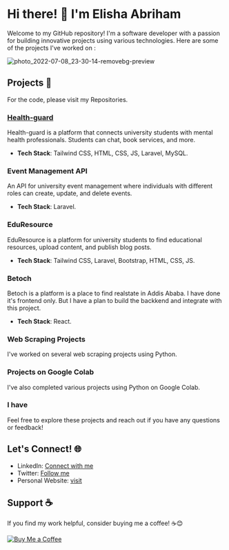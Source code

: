 # Hi there! 👋 I'm Elisha Abriham

Welcome to my GitHub repository! I'm a software developer with a passion for building innovative projects using various technologies. Here are some of the projects I've worked on   :

  ![photo_2022-07-08_23-30-14-removebg-preview](https://github.com/user-attachments/assets/57f4aa08-679c-4b75-8adb-eeca635cbad5)

## Projects 🚀
For the code, please visit my Repositories. 
### [Health-guard](https://healthguard.biruklemma.com/)
Health-guard is a platform that connects university students with mental health professionals. Students can chat, book services, and more.
- **Tech Stack**: Tailwind CSS, HTML, CSS, JS, Laravel, MySQL.

### Event Management API
An API for university event management where individuals with different roles can create, update, and delete events.
- **Tech Stack**: Laravel.

### EduResource
EduResource is a platform for university students to find educational resources, upload content, and publish blog posts.
- **Tech Stack**: Tailwind CSS, Laravel, Bootstrap, HTML, CSS, JS.

### Betoch
Betoch is a platform is a place to find realstate in Addis Ababa. I have done it's frontend only. But I have a plan to build the backkend and integrate with this project.
- **Tech Stack**: React.

### Web Scraping Projects
I've worked on several web scraping projects using Python.

### Projects on Google Colab
I've also completed various projects using Python on Google Colab.

### I have 
Feel free to explore these projects and reach out if you have any questions or feedback!

## Let's Connect! 🌐

- LinkedIn: [Connect with me](https://linkedin.com/in/elisha-abriham-123135254/)
- Twitter: [Follow me](https://x.com/elishabu28)
- Personal Website: [visit](https://elishab.vercel.app)

## Support ☕

If you find my work helpful, consider buying me a coffee! ☕😊


[![Buy Me a Coffee](https://buymeacoffee.com/elishab)](https://buymeacoffee.com/elishab)
